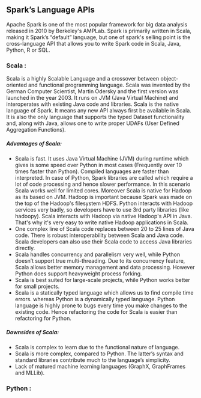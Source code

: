 Spark’s Language APIs
-------

Apache Spark is one of the most popular framework for big data analysis released in 2010 by Berkeley's AMPLab. Spark is primarily written in Scala, making it Spark’s 
“default” language, but one of spark's selling point is the cross-language API that allows you to write Spark code in Scala, Java, Python, R or SQL. 


### Scala : 
Scala is a highly Scalable Language and a crossover between object-oriented and functional programming language. Scala was invented by the German Computer Scientist, 
Martin Odersky and the first version was launched in the year 2003.  It runs on JVM (Java Virtual Machine) and interoperates with existing Java code and libraries.
Scala is the native language of Spark. It means any new API always first be available in Scala. It is also the only language that supports the typed Dataset functionality 
and, along with Java, allows one to write proper UDAFs (User Defined Aggregation Functions).

##### Advantages of Scala: 
- Scala is fast. It uses Java Virtual Machine (JVM) during runtime which gives is some speed over Python in most cases (Frequently over 10 times faster than Python).
Compiled languages are faster than interpreted. In case of Python, Spark libraries are called which require a lot of code processing and hence slower performance. In this scenario Scala works well for limited cores. Moreover Scala is native for Hadoop as its based on JVM. Hadoop is important because Spark was made on the top of the Hadoop's filesystem HDFS. Python interacts with Hadoop services very badly, so developers have to use 3rd party libraries (like hadoopy). Scala interacts with Hadoop via native Hadoop's API in Java. That's why it's very easy to write native Hadoop applications in Scala.
- One complex line of Scala code replaces between 20 to 25 lines of Java code. There is robust interoperability between Scala and Java code. Scala developers can also use their Scala code to access Java libraries directly.
- Scala handles concurrency and parallelism very well, while Python doesn’t support true multi-threading. Due to its concurrency feature, Scala allows better memory management and data processing. However Python does support heavyweight process forking. 
- Scala is best suited for large-scale projects, while Python works better for small projects.
- Scala is a statically typed language which allows us to find compile time errors. whereas Python is a dynamically typed language. Python language is highly prone to bugs every time you make changes to the existing code. Hence refactoring the code for Scala is easier than refactoring for Python.

 ##### Downsides of Scala:
- Scala is complex to learn due to the functional nature of language.
- Scala is more complex, compared to Python. The latter’s syntax and standard libraries contribute much to the language’s simplicity.
- Lack of matured machine learning languages (GraphX, GraphFrames and MLLib). 

### Python : 

